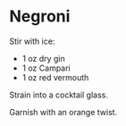 # Negroni

Stir with ice:

* 1 oz dry gin
* 1 oz Campari
* 1 oz red vermouth

Strain into a cocktail glass.

Garnish with an orange twist.
